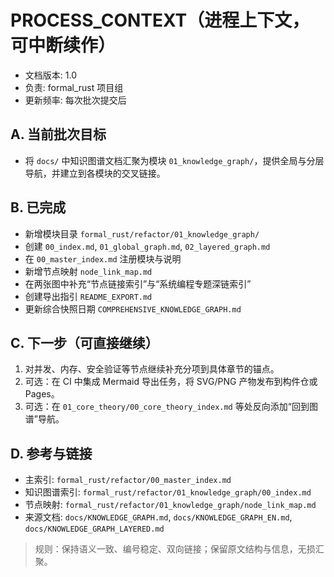 # PROCESS_CONTEXT（进程上下文，可中断续作）

- 文档版本: 1.0
- 负责: formal_rust 项目组
- 更新频率: 每次批次提交后

## A. 当前批次目标

- 将 `docs/` 中知识图谱文档汇聚为模块 `01_knowledge_graph/`，提供全局与分层导航，并建立到各模块的交叉链接。

## B. 已完成

- 新增模块目录 `formal_rust/refactor/01_knowledge_graph/`
- 创建 `00_index.md`, `01_global_graph.md`, `02_layered_graph.md`
- 在 `00_master_index.md` 注册模块与说明
- 新增节点映射 `node_link_map.md`
- 在两张图中补充“节点链接索引”与“系统编程专题深链索引”
- 创建导出指引 `README_EXPORT.md`
- 更新综合快照日期 `COMPREHENSIVE_KNOWLEDGE_GRAPH.md`

## C. 下一步（可直接继续）

1. 对并发、内存、安全验证等节点继续补充分项到具体章节的锚点。
2. 可选：在 CI 中集成 Mermaid 导出任务，将 SVG/PNG 产物发布到构件仓或 Pages。
3. 可选：在 `01_core_theory/00_core_theory_index.md` 等处反向添加“回到图谱”导航。

## D. 参考与链接

- 主索引: `formal_rust/refactor/00_master_index.md`
- 知识图谱索引: `formal_rust/refactor/01_knowledge_graph/00_index.md`
- 节点映射: `formal_rust/refactor/01_knowledge_graph/node_link_map.md`
- 来源文档: `docs/KNOWLEDGE_GRAPH.md`, `docs/KNOWLEDGE_GRAPH_EN.md`, `docs/KNOWLEDGE_GRAPH_LAYERED.md`

> 规则：保持语义一致、编号稳定、双向链接；保留原文结构与信息，无损汇聚。
